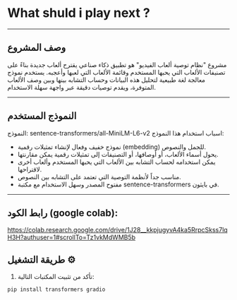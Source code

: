 # What shuld i play next ?

---

## وصف المشروع 
مشروع "نظام توصية ألعاب الفيديو" هو تطبيق ذكاء صناعي يقترح ألعاب جديدة بناءً على تصنيفات الألعاب التي يحبها المستخدم وقائمة الألعاب التي لعبها وأعجبه. يستخدم نموذج معالجة لغة طبيعية لتحليل هذه البيانات وحساب التشابه بينها وبين وصف الألعاب المتوفرة، ويقدم توصيات دقيقة عبر واجهة سهلة الاستخدام.

---

## النموذج المستخدم 
النموذج: sentence-transformers/all-MiniLM-L6-v2
اسباب استخدام هذا النموذج:
- نموذج خفيف وفعال لإنشاء تمثيلات رقمية (embedding) للجمل والنصوص.
- يحول أسماء الألعاب، أو أوصافها، أو التصنيفات إلى تمثيلات رقمية يمكن مقارنتها.
- يمكن استخدامه لحساب التشابه بين الألعاب التي يحبها المستخدم وألعاب أخرى لاقتراحها.
- مناسب جداً لأنظمة التوصية التي تعتمد على التشابه بين النصوص.
- مفتوح المصدر وسهل الاستخدام مع مكتبة sentence-transformers في بايثون.
---
## رابط الكود (google colab):

https://colab.research.google.com/drive/1J28__kkpjugyvA4ka5RrpcSkss7lqH3H?authuser=1#scrollTo=Tz1vkMdWMB5b
## طريقة التشغيل ⚙️
1. تأكد من تثبيت المكتبات التالية:

```bash
pip install transformers gradio
